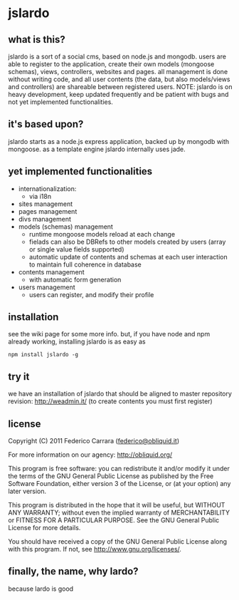 # jslardo

## what is this?
jslardo is a sort of a social cms, based on node.js and mongodb.
users are able to register to the application, create their own models (mongoose schemas), views, controllers, websites and pages. all management is done without writing code, and all user contents (the data, but also models/views and controllers) are shareable between registered users.
NOTE: jslardo is on heavy development, keep updated frequently and be patient with bugs and not yet implemented functionalities.

## it's based upon?
jslardo starts as a node.js express application, backed up by mongodb with mongoose.
as a template engine jslardo internally uses jade.

## yet implemented functionalities
  - internationalization:
    - via i18n
  - sites management
  - pages management
  - divs management
  - models (schemas) management
    - runtime mongoose models reload at each change
	- fielads can also be DBRefs to other models created by users (array or single value fields supported)
	- automatic update of contents and schemas at each user interaction to maintain full coherence in database
  - contents management
    - with automatic form generation
  - users management
    - users can register, and modify their profile

## installation
see the wiki page for some more info. but, if you have node and npm already working, installing jslardo is as easy as
```
npm install jslardo -g
```

## try it
we have an installation of jslardo that should be aligned to master repository revision: http://weadmin.it/
(to create contents you must first register)

## license
Copyright (C) 2011 Federico Carrara (federico@obliquid.it)

For more information on our agency: http://obliquid.org/

This program is free software: you can redistribute it and/or modify
it under the terms of the GNU General Public License as published by
the Free Software Foundation, either version 3 of the License, or
(at your option) any later version.

This program is distributed in the hope that it will be useful,
but WITHOUT ANY WARRANTY; without even the implied warranty of
MERCHANTABILITY or FITNESS FOR A PARTICULAR PURPOSE.  See the
GNU General Public License for more details.

You should have received a copy of the GNU General Public License
along with this program.  If not, see <http://www.gnu.org/licenses/>.





## finally, the name, why lardo?
because lardo is good
